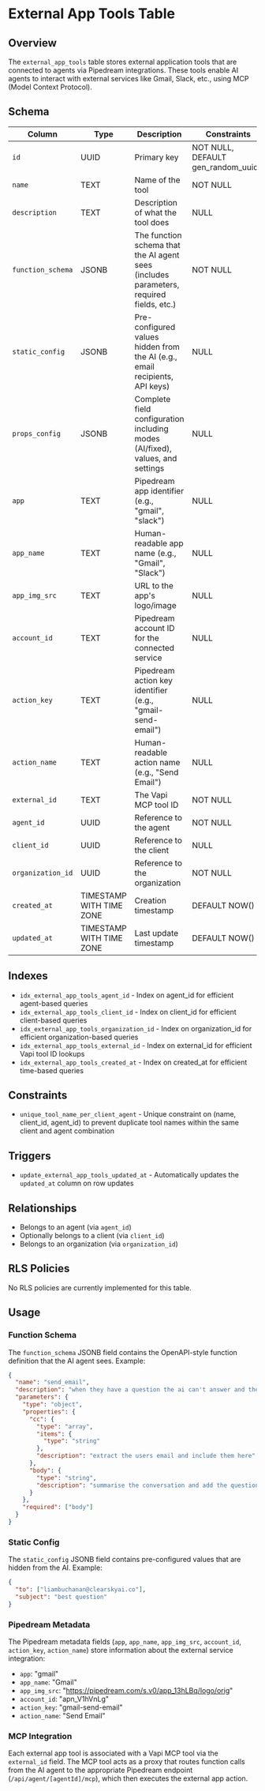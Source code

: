 # External App Tools Table

## Overview
The `external_app_tools` table stores external application tools that are connected to agents via Pipedream integrations. These tools enable AI agents to interact with external services like Gmail, Slack, etc., using MCP (Model Context Protocol).

## Schema

| Column | Type | Description | Constraints |
|--------|------|-------------|-------------|
| `id` | UUID | Primary key | NOT NULL, DEFAULT gen_random_uuid() |
| `name` | TEXT | Name of the tool | NOT NULL |
| `description` | TEXT | Description of what the tool does | NULL |
| `function_schema` | JSONB | The function schema that the AI agent sees (includes parameters, required fields, etc.) | NOT NULL |
| `static_config` | JSONB | Pre-configured values hidden from the AI (e.g., email recipients, API keys) | NULL |
| `props_config` | JSONB | Complete field configuration including modes (AI/fixed), values, and settings | NULL |
| `app` | TEXT | Pipedream app identifier (e.g., "gmail", "slack") | NULL |
| `app_name` | TEXT | Human-readable app name (e.g., "Gmail", "Slack") | NULL |
| `app_img_src` | TEXT | URL to the app's logo/image | NULL |
| `account_id` | TEXT | Pipedream account ID for the connected service | NULL |
| `action_key` | TEXT | Pipedream action key identifier (e.g., "gmail-send-email") | NULL |
| `action_name` | TEXT | Human-readable action name (e.g., "Send Email") | NULL |
| `external_id` | TEXT | The Vapi MCP tool ID | NOT NULL |
| `agent_id` | UUID | Reference to the agent | NOT NULL |
| `client_id` | UUID | Reference to the client | NULL |
| `organization_id` | UUID | Reference to the organization | NOT NULL |
| `created_at` | TIMESTAMP WITH TIME ZONE | Creation timestamp | DEFAULT NOW() |
| `updated_at` | TIMESTAMP WITH TIME ZONE | Last update timestamp | DEFAULT NOW() |

## Indexes
- `idx_external_app_tools_agent_id` - Index on agent_id for efficient agent-based queries
- `idx_external_app_tools_client_id` - Index on client_id for efficient client-based queries
- `idx_external_app_tools_organization_id` - Index on organization_id for efficient organization-based queries
- `idx_external_app_tools_external_id` - Index on external_id for efficient Vapi tool ID lookups
- `idx_external_app_tools_created_at` - Index on created_at for efficient time-based queries

## Constraints
- `unique_tool_name_per_client_agent` - Unique constraint on (name, client_id, agent_id) to prevent duplicate tool names within the same client and agent combination

## Triggers
- `update_external_app_tools_updated_at` - Automatically updates the `updated_at` column on row updates

## Relationships
- Belongs to an agent (via `agent_id`)
- Optionally belongs to a client (via `client_id`)
- Belongs to an organization (via `organization_id`)

## RLS Policies
No RLS policies are currently implemented for this table.

## Usage

### Function Schema
The `function_schema` JSONB field contains the OpenAPI-style function definition that the AI agent sees. Example:
```json
{
  "name": "send_email",
  "description": "when they have a question the ai can't answer and they couldn't be transferred",
  "parameters": {
    "type": "object",
    "properties": {
      "cc": {
        "type": "array",
        "items": {
          "type": "string"
        },
        "description": "extract the users email and include them here"
      },
      "body": {
        "type": "string",
        "description": "summarise the conversation and add the question in afterwards"
      }
    },
    "required": ["body"]
  }
}
```

### Static Config
The `static_config` JSONB field contains pre-configured values that are hidden from the AI. Example:
```json
{
  "to": ["liambuchanan@clearskyai.co"],
  "subject": "best question"
}
```

### Pipedream Metadata
The Pipedream metadata fields (`app`, `app_name`, `app_img_src`, `account_id`, `action_key`, `action_name`) store information about the external service integration:
- `app`: "gmail"
- `app_name`: "Gmail"
- `app_img_src`: "https://pipedream.com/s.v0/app_13hLBq/logo/orig"
- `account_id`: "apn_V1hVnLg"
- `action_key`: "gmail-send-email"
- `action_name`: "Send Email"

### MCP Integration
Each external app tool is associated with a Vapi MCP tool via the `external_id` field. The MCP tool acts as a proxy that routes function calls from the AI agent to the appropriate Pipedream endpoint (`/api/agent/[agentId]/mcp`), which then executes the external app action.
